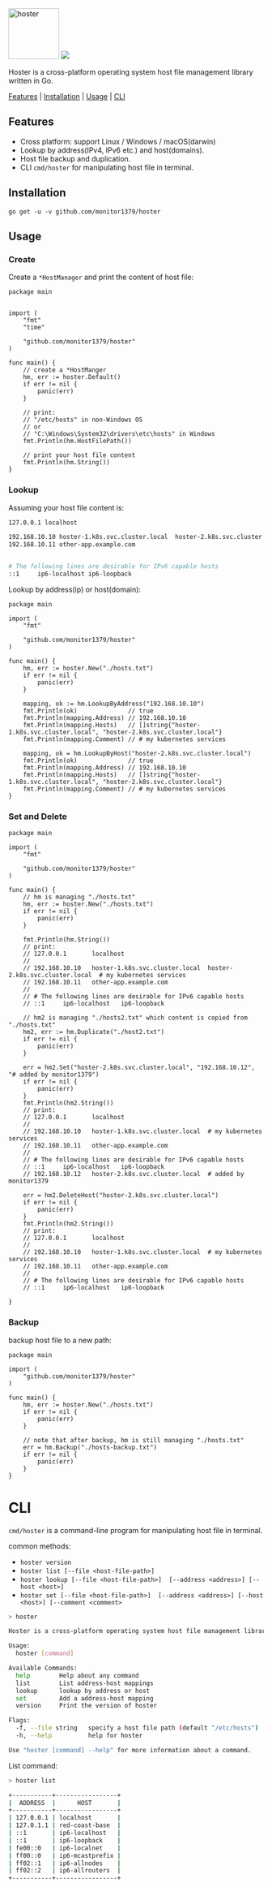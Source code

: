 <!--
 * @Date: 2020-11-29 14:00:53
 * @LastEditors: monitor1379
 * @LastEditTime: 2020-11-29 23:12:11
-->


<img src="./docs/logo/logo-with-name.png" style="height:100px" alt="hoster" height="100px"/>
<img src="https://travis-ci.org/monitor1379/hoster.svg" />

Hoster is a cross-platform operating system host file management library written in Go.


[Features](#features) | [Installation](#installation) | [Usage](#usage) | [CLI](#cli)

## Features

- Cross platform: support Linux / Windows / macOS(darwin)
- Lookup by address(IPv4, IPv6 etc.) and host(domains).
- Host file backup and duplication.
- CLI `cmd/hoster` for manipulating host file in terminal.

## Installation

```
go get -u -v github.com/monitor1379/hoster
```


## Usage


### Create

Create a `*HostManager` and print the content of host file:

```golang
package main


import (
	"fmt"
	"time"

	"github.com/monitor1379/hoster"
)

func main() {
	// create a *HostManger
	hm, err := hoster.Default()
	if err != nil {
		panic(err)
	}

	// print:
	// "/etc/hosts" in non-Windows OS
	// or
	// "C:\Windows\System32\drivers\etc\hosts" in Windows
	fmt.Println(hm.HostFilePath())

	// print your host file content
	fmt.Println(hm.String())
}

```


### Lookup

Assuming your host file content is:
```bash
127.0.0.1 localhost

192.168.10.10 hoster-1.k8s.svc.cluster.local  hoster-2.k8s.svc.cluster.local    # my kubernetes services
192.168.10.11 other-app.example.com


# The following lines are desirable for IPv6 capable hosts
::1     ip6-localhost ip6-loopback
```

Lookup by address(ip) or host(domain):
```golang
package main

import (
	"fmt"

	"github.com/monitor1379/hoster"
)

func main() {
	hm, err := hoster.New("./hosts.txt")
	if err != nil {
		panic(err)
	}

	mapping, ok := hm.LookupByAddress("192.168.10.10")
	fmt.Println(ok)              // true
	fmt.Println(mapping.Address) // 192.168.10.10
	fmt.Println(mapping.Hosts)   // []string{"hoster-1.k8s.svc.cluster.local", "hoster-2.k8s.svc.cluster.local"}
	fmt.Println(mapping.Comment) // # my kubernetes services

	mapping, ok = hm.LookupByHost("hoster-2.k8s.svc.cluster.local")
	fmt.Println(ok)              // true
	fmt.Println(mapping.Address) // 192.168.10.10
	fmt.Println(mapping.Hosts)   // []string{"hoster-1.k8s.svc.cluster.local", "hoster-2.k8s.svc.cluster.local"}
	fmt.Println(mapping.Comment) // # my kubernetes services
}

```



### Set and Delete


```golang
package main

import (
	"fmt"

	"github.com/monitor1379/hoster"
)

func main() {
	// hm is managing "./hosts.txt"
	hm, err := hoster.New("./hosts.txt")
	if err != nil {
		panic(err)
	}

	fmt.Println(hm.String())
	// print:
	// 127.0.0.1       localhost
	//
	// 192.168.10.10   hoster-1.k8s.svc.cluster.local  hoster-2.k8s.svc.cluster.local  # my kubernetes services
	// 192.168.10.11   other-app.example.com
	//
	// # The following lines are desirable for IPv6 capable hosts
	// ::1     ip6-localhost   ip6-loopback

	// hm2 is managing "./hosts2.txt" which content is copied from "./hosts.txt"
	hm2, err := hm.Duplicate("./host2.txt")
	if err != nil {
		panic(err)
	}

	err = hm2.Set("hoster-2.k8s.svc.cluster.local", "192.168.10.12", "# added by monitor1379")
	if err != nil {
		panic(err)
	}
	fmt.Println(hm2.String())
	// print:
	// 127.0.0.1       localhost
	//
	// 192.168.10.10   hoster-1.k8s.svc.cluster.local  # my kubernetes services
	// 192.168.10.11   other-app.example.com
	//
	// # The following lines are desirable for IPv6 capable hosts
	// ::1     ip6-localhost   ip6-loopback
	// 192.168.10.12   hoster-2.k8s.svc.cluster.local  # added by monitor1379

	err = hm2.DeleteHost("hoster-2.k8s.svc.cluster.local")
	if err != nil {
		panic(err)
	}
	fmt.Println(hm2.String())
	// print:
	// 127.0.0.1       localhost
	//
	// 192.168.10.10   hoster-1.k8s.svc.cluster.local  # my kubernetes services
	// 192.168.10.11   other-app.example.com
	//
	// # The following lines are desirable for IPv6 capable hosts
	// ::1     ip6-localhost   ip6-loopback

}

```

### Backup

backup host file to a new path:
```golang
package main

import (
	"github.com/monitor1379/hoster"
)

func main() {
	hm, err := hoster.New("./hosts.txt")
	if err != nil {
		panic(err)
	}

	// note that after backup, hm is still managing "./hosts.txt"
	err = hm.Backup("./hosts-backup.txt")
	if err != nil {
		panic(err)
	}
}

```


# CLI

`cmd/hoster` is a command-line program for manipulating host file in terminal.

common methods:
- `hoster version`
- `hoster list [--file <host-file-path>]`
- `hoster lookup [--file <host-file-path>]  [--address <address>] [--host <host>]`
- `hoster set [--file <host-file-path>]  [--address <address>] [--host <host>] [--comment <comment>`


```bash
> hoster

Hoster is a cross-platform operating system host file management library written in Go.

Usage:
  hoster [command]

Available Commands:
  help        Help about any command
  list        List address-host mappings
  lookup      lookup by address or host
  set         Add a address-host mapping
  version     Print the version of hoster

Flags:
  -f, --file string   specify a host file path (default "/etc/hosts")
  -h, --help          help for hoster

Use "hoster [command] --help" for more information about a command.
```


List command:

```bash
> hoster list

+-----------+-----------------+
|  ADDRESS  |      HOST       |
+-----------+-----------------+
| 127.0.0.1 | localhost       |
| 127.0.1.1 | red-coast-base  |
| ::1       | ip6-localhost   |
| ::1       | ip6-loopback    |
| fe00::0   | ip6-localnet    |
| ff00::0   | ip6-mcastprefix |
| ff02::1   | ip6-allnodes    |
| ff02::2   | ip6-allrouters  |
+-----------+-----------------+
```

